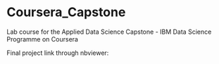 # Coursera_Capstone
Lab course for the Applied Data Science Capstone - IBM Data Science Programme on Coursera


Final project link through nbviewer:
